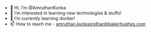 - 👋 Hi, I’m @AmruthanKunka
- 👀 I’m interested in learning new technologies & stuffs!
- 🌱 I’m currently learning docker!
- 📫 How to reach me - amruthan.kunkasridhar@bakerhughes.com

<!---
AmruthanKunka/AmruthanKunka is a ✨ special ✨ repository because its `README.md` (this file) appears on your GitHub profile.
You can click the Preview link to take a look at your changes.
--->
